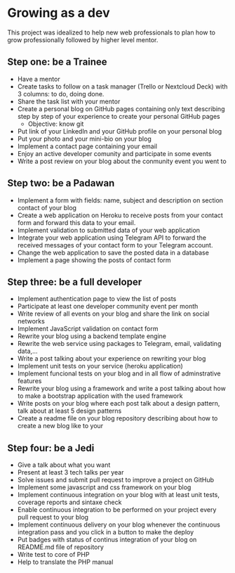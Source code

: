 # Growing as a dev

This project was idealized to help new web professionals to plan how to grow professionally followed by higher level mentor.

## Step one: be a Trainee
* Have a mentor
* Create tasks to follow on a task manager (Trello or Nextcloud Deck) with 3 columns: to do, doing done.
* Share the task list with your mentor
* Create a personal blog on GitHub pages containing only text describing step by step of your experience to create your personal GitHub pages
  * Objective: know git
* Put link of your LinkedIn and  your GitHub profile on your personal blog
* Put your photo and your mini-bio on your blog
* Implement a contact page containing your email
* Enjoy an active developer comunity and participate in some events
* Write a post review on your blog about the conmunity event you went to

## Step two: be a Padawan
* Implement a form with fields: name, subject and description on section contact of your blog
* Create a web application on Heroku to receive posts from your contact form and forward this data to your email.
* Implement validation to submitted data of your web application
* Integrate your web application using Telegram API to forward the received messages of your contact form to your Telegram account.
* Change the web application to save the posted data in a database
* Implement a page showing the posts of contact form

## Step three: be a full developer
* Implement authentication page to view the list of posts
* Participate at least one developer community event per month
* Write review of all events on your blog and share the link on  social networks
* Implement JavaScript validation on contact form
* Rewrite your blog using a backend template engine
* Rewrite the web service using packages to Telegram, email, validating data,...
* Write a post talking about your experience on rewriting your blog
* Implement unit tests on your service (heroku application)
* Implement funcional tests on your blog and in all flow of adminstrative features
* Rewrite your blog using a framework and write a post talking about how to make a bootstrap application with the used framework
* Write posts on your blog where each post talk about a design pattern, talk about at least 5 design patterns
* Create a readme file on your blog repository describing about how to create a new blog like to your

## Step four: be a Jedi
* Give a talk about what you want 
* Present at least 3 tech talks per year
* Solve issues and submit pull request to improve a project on GitHub
* Implement some javascript and css framework on your blog
* Implement continuous integration on your blog with at least unit tests, coverage reports and sintaxe check
* Enable continuous integration to be performed on your project every pull request to your blog
* Implement continuous delivery on your blog whenever the continuous integration pass and you click in a button to make the deploy
* Put badges with status of continus integration of your blog on README.md file of repository
* Write test to core of PHP
* Help to translate the PHP manual

